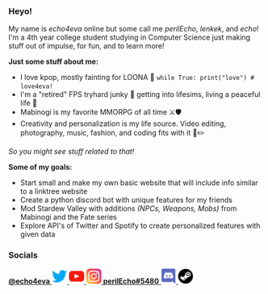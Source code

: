 ### Heyo!

My name is *echo4eva* online but some call me *perilEcho*, *lenkek*, and *echo*! I'm a 4th year college student studying in Computer Science just making stuff out of impulse, for fun, and to learn more!

**Just some stuff about me:**
- I love kpop, mostly fainting for LOONA 🌙 `while True: print("love") # love4eva!`
- I'm a "retired" FPS tryhard junky 🔫 getting into lifesims, living a peaceful life 🚜
- Mabinogi is my favorite MMORPG of all time ⚔️🛡️
- Creativity and personalization is my life source. Video editing, photography, music, fashion, and coding fits with it 🎵✏️

*So you might see stuff related to that!*

**Some of my goals:**
- Start small and make my own basic website that will include info similar to a linktree website
- Create a python discord bot with unique features for my friends
- Mod Stardew Valley with additions *(NPCs, Weapons, Mobs)* from Mabinogi and the Fate series
- Explore API's of Twitter and Spotify to create personalized features with given data

### Socials

<a href="https://twitter.com/echo4eva">
    <span><strong>@echo4eva</strong></span>
    <img height="30" src="https://raw.githubusercontent.com/echo4eva/echo4eva/main/images/twitter.png">
</a>
<a href="https://www.youtube.com/channel/UCprIN2mz3n89AalXJ9Nmu_Q">
    <img height="30" src="https://raw.githubusercontent.com/echo4eva/echo4eva/main/images/youtube.png">
</a>
<a href="https://www.instagram.com/echo4eva/">
    <img height="30" src="https://raw.githubusercontent.com/echo4eva/echo4eva/main/images/instagram.png">
</a>
<a href="">
    <span><strong>perilEcho#5480</strong></span>
    <img height="30" src="https://raw.githubusercontent.com/echo4eva/echo4eva/main/images/discord.png"alt="@echo4eva">
</a>
<a href="https://steamcommunity.com/id/perilEcho">
    <img height="30" src="https://raw.githubusercontent.com/echo4eva/echo4eva/main/images/steam.png"alt="@echo4eva">
</a>
